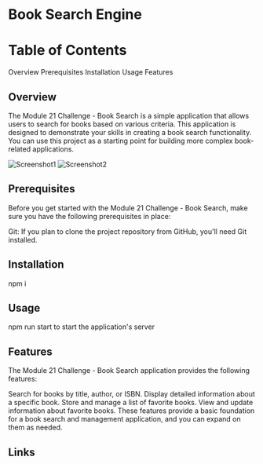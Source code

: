 # Book Search Engine

# Table of Contents

Overview
Prerequisites
Installation
Usage
Features


## Overview

The Module 21 Challenge - Book Search is a simple application that allows users to search for books based on various criteria. This application is designed to demonstrate your skills in creating a book search functionality. You can use this project as a starting point for building more complex book-related applications.

![Screenshot1]() 
![Screenshot2]()

## Prerequisites

Before you get started with the Module 21 Challenge - Book Search, make sure you have the following prerequisites in place:

Git: If you plan to clone the project repository from GitHub, you'll need Git installed.

## Installation

npm i

## Usage

npm run start to start the application's server

## Features

The Module 21 Challenge - Book Search application provides the following features:

Search for books by title, author, or ISBN.
Display detailed information about a specific book.
Store and manage a list of favorite books.
View and update information about favorite books.
These features provide a basic foundation for a book search and management application, and you can expand on them as needed.

## Links
